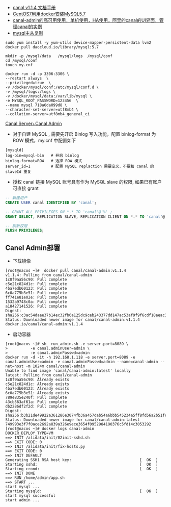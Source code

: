 - [canal v1.1.4 文档手册](https://www.bookstack.cn/read/canal-v1.1.4/e015ba3570152b7a.md)
- [CentOS7利用docker安装MySQL5.7](https://www.cnblogs.com/wjw1014/p/12149399.html)
- [canal-admin的高可用使用，单机使用，HA使用，阿里的canal的UI界面，管理canal的实例](https://www.icode9.com/content-4-454188.html)
- [mysql主从复制](https://baijiahao.baidu.com/s?id=1685556899002728376&wfr=spider&for=pc)
```shell script
sudo yum install -y yum-utils device-mapper-persistent-data lvm2
docker pull daocloud.io/library/mysql:5.7
```
```shell script
mkdir -p /mysql/data   /mysql/logs  /mysql/conf
cd /mysql/conf
touch my.cnf
```

```shell script
docker run -d -p 3306:3306 \
--restart always  \
--privileged=true  \
-v /docker/mysql/conf:/etc/mysql/conf.d \
-v /mysql/logs:/logs \
-v /docker/mysql/data:/var/lib/mysql \
-e MYSQL_ROOT_PASSWORD=123456  \
--name mysql 718a6da099d8 \
--character-set-server=utf8mb4 \
--collation-server=utf8mb4_general_ci
```


[Canal Server+Canal Admin](https://www.cnblogs.com/dalianpai/p/13620035.html)
- 对于自建 MySQL , 需要先开启 Binlog 写入功能，配置 binlog-format 为 ROW 模式，my.cnf 中配置如下
```
[mysqld]
log-bin=mysql-bin 	# 开启 binlog
binlog-format=ROW 	# 选择 ROW 模式
server_id=1 		# 配置 MySQL replaction 需要定义，不要和 canal 的 slaveId 重复
```

- 授权 canal 链接 MySQL 账号具有作为 MySQL slave 的权限, 如果已有账户可直接 grant
```sql
-- 新建用户
CREATE USER canal IDENTIFIED BY 'canal';  

-- GRANT ALL PRIVILEGES ON *.* TO 'canal'@'%' ;
GRANT SELECT, REPLICATION SLAVE, REPLICATION CLIENT ON *.* TO 'canal'@'%';

-- 刷新权限
FLUSH PRIVILEGES;
```

## Canel Admin部署
- 下载镜像
```shell script
[root@nacos ~]#  docker pull canal/canal-admin:v1.1.4
v1.1.4: Pulling from canal/canal-admin
1c8f9aa56c90: Pull complete
c5e21c824d1c: Pull complete
4ba7edb60123: Pull complete
6c0a775b3e51: Pull complete
ff741e81e02e: Pull complete
1532a9748c0a: Pull complete
a18427141526: Pull complete
Digest: sha256:c3ac54daae37b14ec32fb6a125dc9ceb243377dd147ac53af9f9f6cdf18aeac3
Status: Downloaded newer image for canal/canal-admin:v1.1.4
docker.io/canal/canal-admin:v1.1.4
```

- 启动容器
```shell script
[root@nacos ~]# sh  run_admin.sh -e server.port=8089 \
>          -e canal.adminUser=admin \
>          -e canal.adminPasswd=admin
docker run -d -it -h 192.168.1.118 -e server.port=8089 -e canal.adminUser=admin -e canal.adminPasswd=admin --name=canal-admin --net=host -m 1024m canal/canal-admin
Unable to find image 'canal/canal-admin:latest' locally
latest: Pulling from canal/canal-admin
1c8f9aa56c90: Already exists
c5e21c824d1c: Already exists
4ba7edb60123: Already exists
6c0a775b3e51: Already exists
789e835e240f: Pull complete
43cb563af61a: Pull complete
db2286df2f2d: Pull complete
Digest: sha256:b3b21de49922a361286e3074fb36a457dab54a6bbb545234a5ff8fd56a2b51fe
Status: Downloaded newer image for canal/canal-admin:latest
749993e3f7f0ace2692a839a326e9ece3654f0952984190376c5fd14c3053292
[root@nacos ~]# docker logs canal-admin
DOCKER_DEPLOY_TYPE=VM
==> INIT /alidata/init/02init-sshd.sh
==> EXIT CODE: 0
==> INIT /alidata/init/fix-hosts.py
==> EXIT CODE: 0
==> INIT DEFAULT
Generating SSH1 RSA host key:                              [  OK  ]
Starting sshd:                                             [  OK  ]
Starting crond:                                            [  OK  ]
==> INIT DONE
==> RUN /home/admin/app.sh
==> START ...
start mysql ...
Starting mysqld:                                           [  OK  ]
start mysql successful
start admin ...
```